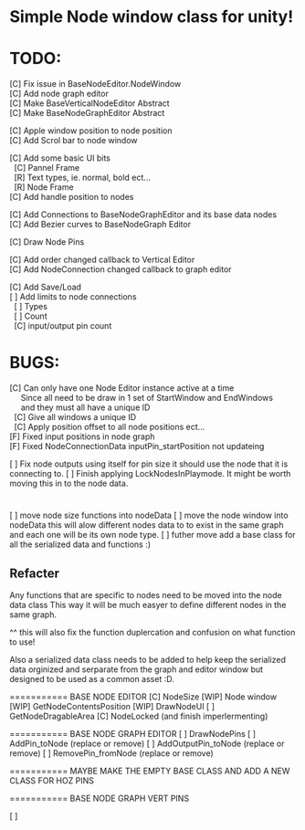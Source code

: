 ﻿# Simple Node window class for unity!



# TODO:
[C] Fix issue in BaseNodeEditor.NodeWindow  
[C] Add node graph editor  
[C] Make BaseVerticalNodeEditor Abstract  
[C] Make BaseNodeGraphEditor Abstract  

[C] Apple window position to node position  
[C] Add Scrol bar to node window  

[C] Add some basic UI bits  
&nbsp;    [C] Pannel Frame  
&nbsp;    [R] Text types, ie. normal, bold ect...  
&nbsp;    [R] Node Frame  
[C] Add handle position to nodes  

[C] Add Connections to BaseNodeGraphEditor and its base data nodes  
[C] Add Bezier curves to BaseNodeGraph Editor  

[C] Draw Node Pins  

[C] Add order changed callback to Vertical Editor  
[C] Add NodeConnection changed callback to graph editor   

[C] Add Save/Load  
[ ] Add limits to node connections  
&nbsp;    [ ] Types  
&nbsp;    [ ] Count  
&nbsp;    [C] input/output pin count  

# BUGS:  
[C] Can only have one Node Editor instance active at a time  
&nbsp;&nbsp;&nbsp;&nbsp;    Since all need to be draw in 1 set of StartWindow and EndWindows  
&nbsp;&nbsp;&nbsp;&nbsp;    and they must all have a unique ID  
&nbsp;    [C] Give all windows a unique ID  
&nbsp;    [C] Apply position offset to all node positions ect...  
[F] Fixed input positions in node graph  
[F] Fixed NodeConnectionData inputPin_startPosition not updateing  

[ ] Fix node outputs using itself for pin size it should use the node that it is connecting to.
[ ] Finish applying LockNodesInPlaymode. It might be worth moving this in to the node data.

# ##
[ ] move node size functions into nodeData
[ ] move the node window into nodeData
this will alow different nodes data to to exist in the same graph and each one will be its own node type.
[ ] futher move add a base class for all the serialized data and functions :)

## Refacter
Any functions that are specific to nodes need to be moved into the node data class
This way it will be much easyer to define different nodes in the same graph.

^^ this will also fix the function duplercation and confusion on what function to use!

Also a serialized data class needs to be added to help keep the serialized data 
orginized and serparate from the graph and editor window but designed to be used as a common asset :D.

=========== BASE NODE EDITOR
[C] NodeSize
[WIP] Node window
[WIP] GetNodeContentsPosition
[WIP] DrawNodeUI
[ ] GetNodeDragableArea
[C] NodeLocked (and finish imperlermenting)

=========== BASE NODE GRAPH EDITOR
[ ] DrawNodePins
[ ] AddPin_toNode 			(replace or remove)
[ ] AddOutputPin_toNode		(replace or remove)
[ ] RemovePin_fromNode		(replace or remove)

=========== MAYBE MAKE THE EMPTY BASE CLASS AND ADD A NEW CLASS FOR HOZ PINS

=========== BASE NODE GRAPH VERT PINS

[ ]









